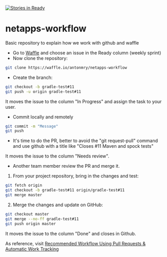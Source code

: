 [![Stories in Ready](https://badge.waffle.io/antonmry/netapps-workflow.png?label=ready&title=Ready)](https://waffle.io/antonmry/netapps-workflow)
# netapps-workflow
Basic repository to explain how we work with github and waffle

* Go to [Waffle](https://waffle.io/antonmry/netapps-workflow) and choose an issue in the Ready column (weekly sprint)
* Now clone the repository:

```sh
git clone https://waffle.io/antonmry/netapps-workflow
```

* Create the branch:

```sh
git checkout -b gradle-test#11
git push -u origin gradle-test#11
```

It moves the issue to the column "In Progress" and assign the task to your user. 

* Commit locally and remotely

```sh
git commit -m "Message"
git push
```

* It's time to do the PR, better to avoid the "git request-pull" command and use github with a title like "Closes #11 Maven and spock tests"

It moves the issue to the column "Needs review". 

* Another team member review the PR and merge it. 

1. From your project repository, bring in the changes and test:

```sh
git fetch origin
git checkout -b gradle-test#11 origin/gradle-test#11
git merge master
```


2. Merge the changes and update on GitHub:

```sh
git checkout master
git merge --no-ff gradle-test#11
git push origin master
```

It moves the issue to the column "Done" and closes in Github. 

As reference, visit [Recommended Workflow Using Pull Requests & Automatic Work Tracking](https://github.com/waffleio/waffle.io/wiki/Recommended-Workflow-Using-Pull-Requests-&-Automatic-Work-Tracking)
